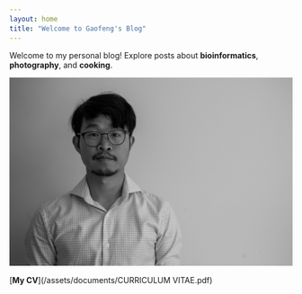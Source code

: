 ```yaml
---
layout: home
title: "Welcome to Gaofeng's Blog"
---
```


Welcome to my personal blog! Explore posts about **bioinformatics**, **photography**, and **cooking**.

![Portrait taken in 2024](/assets/images/DSC04090-2.jpg)

[**My CV**](/assets/documents/CURRICULUM VITAE.pdf)